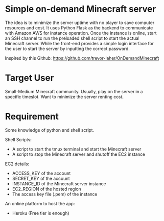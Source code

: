 # Simple on-demand Minecraft server
The idea is to minimize the server uptime with no player to save computer resources and cost. It uses Python Flask as the backend to communicate with Amazon AWS for instance operation. Once the instance is online, start an SSH channel to run the preloaded shell script to start the actual Minecraft server. While the front-end provides a simple login interface for the user to start the server by inputting the correct password.

Inspired by this Github: https://github.com/trevor-laher/OnDemandMinecraft

# Target User
Small-Medium Minecraft community.
Usually, play on the server in a specific timeslot.
Want to minimize the server renting cost.

# Requirement
Some knowledge of python and shell script.

Shell Scripts:
- A script to start the tmux terminal and start the Minecraft server
- A script to stop the Minecraft server and shutoff the EC2 instance

EC2 details:
- ACCESS_KEY of the account
- SECRET_KEY of the account
- INSTANCE_ID of the Minecraft server instance
- EC2_REGION of the hosted region
- The access key file (.pem) of the instance

An online platform to host the app:
- Heroku (Free tier is enough)
